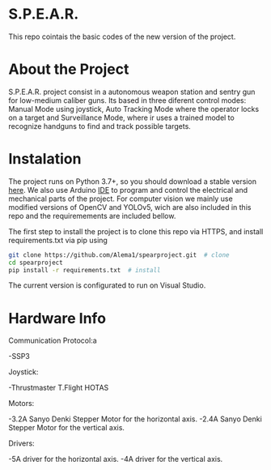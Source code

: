 # S.P.E.A.R.

This repo cointais the basic codes of the new version of the project.

# About the Project

S.P.E.A.R. project consist in a autonomous weapon station and sentry gun for low-medium caliber guns. Its based in three diferent control modes: Manual Mode using joystick, Auto Tracking Mode where the operator locks on a target and Surveillance Mode, where ir uses a trained model to recognize handguns to find and track possible targets.

# Instalation

The project runs on Python 3.7+, so you should download a stable version [here](https://www.python.org/downloads/). We also use Arduino [IDE](https://www.arduino.cc/en/software) to program and control the electrical and mechanical parts of the project. For computer vision we mainly use modified versions of OpenCV and YOLOv5, wich are also included in this repo and the requiremements are included bellow. 

The first step to install the project is to clone this repo via HTTPS, and install requirements.txt via pip using

```bash
git clone https://github.com/Alema1/spearproject.git  # clone
cd spearproject
pip install -r requirements.txt  # install
```
 The current version is configurated to run on Visual Studio.

# Hardware Info

Communication Protocol:a

 -SSP3

Joystick:

 -Thrustmaster T.Flight HOTAS

Motors:

 -3.2A Sanyo Denki Stepper Motor for the horizontal axis.
 -2.4A Sanyo Denki Stepper Motor for the vertical axis.

Drivers:

 -5A driver for the horizontal axis.
 -4A driver for the vertical axis.
